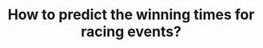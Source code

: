 ---
id: question-8
title: How to predict the winning times for racing events?
theme: sports science
theme-sub-category: performance analysis
application: performance/ game outcome prediction
task-solver-1: predict performance
data-question-type: predictive
categorical-ordinal: categorical_ordinal
continuous-count: continuous_count
time-series-longitudinal: time-series_longitudinal
data-method-1: Bayesian time regression
data-method-2: cognitive modelling - neural netwrok
data-expertise-required-1: Bayesian statistics
datasets-description: winning time, ranking in competition
expert-1: Paul Wu
reference: https://www.tandfonline.com/doi/abs/10.1080/02640414.2021.1976485
reference-2: https://www.tandfonline.com/doi/abs/10.1080/17461390200072201
---